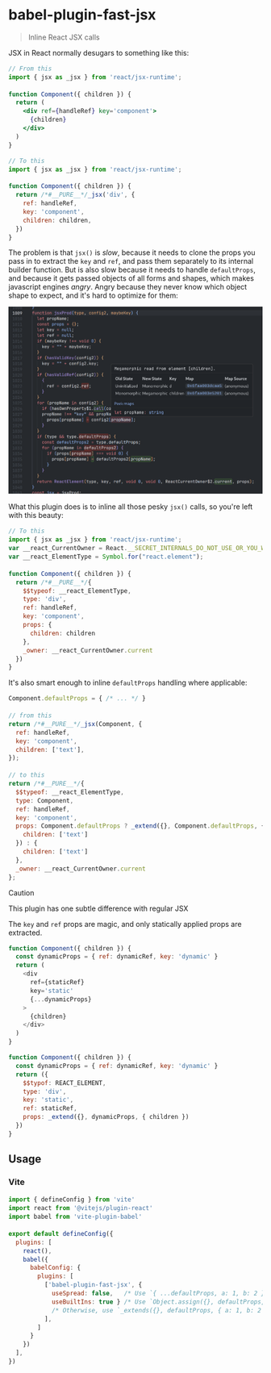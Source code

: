 # babel-plugin-fast-jsx

> Inline React JSX calls

JSX in React normally desugars to something like this:

```javascript.jsx
// From this
import { jsx as _jsx } from 'react/jsx-runtime';

function Component({ children }) {
  return (
    <div ref={handleRef} key='component'>
      {children}
    </div>
  )
}
```

```javascript
// To this
import { jsx as _jsx } from 'react/jsx-runtime';

function Component({ children }) {
  return /*#__PURE__*/_jsx('div', {
    ref: handleRef,
    key: 'component',
    children: children,
  })
}
```

The problem is that `jsx()` is *slow*, because it needs to clone the props you pass in to extract the `key` and `ref`, and pass them separately to its internal builder function. But is also slow because it needs to handle `defaultProps`, and because it gets passed objects of all forms and shapes, which makes javascript engines *angry*. Angry because they never know which object shape to expect, and it's hard to optimize for them:

![slow function demo](./assets/megamorphic.png)

What this plugin does is to inline all those pesky `jsx()` calls, so you're left with this beauty:

```javascript
// To this
import { jsx as _jsx } from 'react/jsx-runtime';
var __react_CurrentOwner = React.__SECRET_INTERNALS_DO_NOT_USE_OR_YOU_WILL_BE_FIRED.ReactCurrentOwner;
var __react_ElementType = Symbol.for("react.element");

function Component({ children }) {
  return /*#__PURE__*/{
    $$typeof: __react_ElementType,
    type: 'div',
    ref: handleRef,
    key: 'component',
    props: {
      children: children
    },
    _owner: __react_CurrentOwner.current
  })
}
```

It's also smart enough to inline `defaultProps` handling where applicable:

```javascript
Component.defaultProps = { /* ... */ }

// from this
return /*#__PURE__*/_jsx(Component, {
  ref: handleRef,
  key: 'component',
  children: ['text'],
});

// to this
return /*#__PURE__*/{
  $$typeof: __react_ElementType,
  type: Component,
  ref: handleRef,
  key: 'component',
  props: Component.defaultProps ? _extend({}, Component.defaultProps, {
    children: ['text']
  }) : {
    children: ['text']
  },
  _owner: __react_CurrentOwner.current
};
```

> [!CAUTION]
> This plugin has one subtle difference with regular JSX

The `key` and `ref` props are magic, and only statically applied props are extracted.

```javascript
function Component({ children }) {
  const dynamicProps = { ref: dynamicRef, key: 'dynamic' }
  return (
    <div
      ref={staticRef}
      key='static'
      {...dynamicProps}
    >
      {children}
    </div>
  )
}
```

```javascript
function Component({ children }) {
  const dynamicProps = { ref: dynamicRef, key: 'dynamic' }
  return ({
    $$typof: REACT_ELEMENT,
    type: 'div',
    key: 'static',
    ref: staticRef,
    props: _extend({}, dynamicProps, { children })
  })
}
```


## Usage

### Vite

```javascript
import { defineConfig } from 'vite'
import react from '@vitejs/plugin-react'
import babel from 'vite-plugin-babel'

export default defineConfig({
  plugins: [
    react(),
    babel({
      babelConfig: {
        plugins: [
          ['babel-plugin-fast-jsx', {
            useSpread: false,   /* Use `{ ...defaultProps, a: 1, b: 2 }` */
            useBuiltIns: true } /* Use `Object.assign({}, defaultProps, { a: 1, b: 2 })` */
            /* Otherwise, use `_extends({}, defaultProps, { a: 1, b: 2 })` */
          ],
        ]
      }
    })
  ],
})
````
